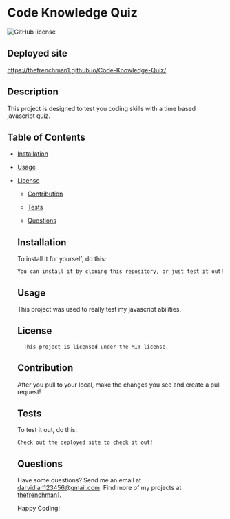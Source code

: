 # Code Knowledge Quiz
  ![GitHub license](https://img.shields.io/badge/license-MIT-blue.svg)

  ## Deployed site

  https://thefrenchman1.github.io/Code-Knowledge-Quiz/

  ## Description
  
  This project is designed to test you coding skills with a time based javascript quiz.
  
  ## Table of Contents
  
  * [Installation](#installation)
  
  * [Usage](#usage)
  
* [License](#license)

  * [Contribution](#contribution)
  
  * [Tests](#tests)
  
  * [Questions](#questions)
  
  
  ## Installation
  To install it for yourself, do this: 
  ```
  You can install it by cloning this repository, or just test it out!
  ```
  
  ## Usage 
  
  This project was used to really test my javascript abilities.
  
  ## License
        This project is licensed under the MIT license.
  
  ## Contribution 
  
  After you pull to your local, make the changes you see and create a pull request!
  
  ## Tests 
  
  To test it out, do this: 
  
  ```
  Check out the deployed site to check it out!
  ```
  
  
  ## Questions 
  
  Have some questions? Send me an email at darvidian123456@gmail.com. Find more of my projects at [thefrenchman1](https://github.com/thefrenchman1/).
  
  Happy Coding! 
  
  
